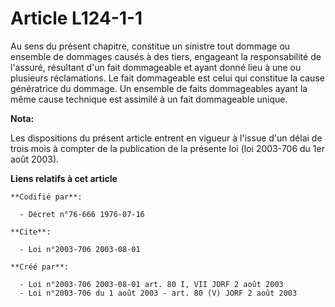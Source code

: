 # Article L124-1-1

Au sens du présent chapitre, constitue un sinistre tout dommage ou ensemble de dommages causés à des tiers, engageant la
responsabilité de l'assuré, résultant d'un fait dommageable et ayant donné lieu à une ou plusieurs réclamations. Le fait
dommageable est celui qui constitue la cause génératrice du dommage. Un ensemble de faits dommageables ayant la même cause
technique est assimilé à un fait dommageable unique.

**Nota:**

Les dispositions du présent article entrent en vigueur à l'issue d'un délai de trois mois à compter de la publication de la
présente loi (loi 2003-706 du 1er août 2003).

**Liens relatifs à cet article**

	**Codifié par**:

	  - Décret n°76-666 1976-07-16

	**Cite**:

	  - Loi n°2003-706 2003-08-01

	**Créé par**:

	  - Loi n°2003-706 2003-08-01 art. 80 I, VII JORF 2 août 2003
	  - Loi n°2003-706 du 1 août 2003 - art. 80 (V) JORF 2 août 2003
